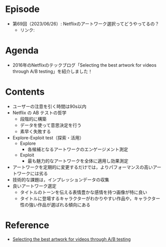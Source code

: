 # Episode

- 第69回（2023/06/26）: Netflixのアートワーク選択ってどうやってるの？
  - リンク: 

# Agenda

- 2016年のNetflixのテックブログ「Selecting the best artwork for videos through A/B testing」を紹介しました！

# Contents

- ユーザーの注意を引く時間は90s以内
- Netflix の AB テストの哲学
  - 段階的に構築
  - データを使って意思決定を行う
  - 素早く失敗する
- Explore-Exploit test（探索・活用）
  - Explore
    - 各候補となるアートワークのエンゲージメント測定
  - Exploit
    - 最も魅力的なアートワークを全体に適用し効果測定
- アートワークを定期的に変更するだけでは，よりパフォーマンスの高いアートワークには劣る
- 技術的な課題は，インプレッションデータの収集
- 良いアートワーク選定
  - タイトルのトーンを伝える表情豊かな感情を持つ画像が特に良い
  - タイトルに登場するキャラクターがわかりやすい作品や，キャラクター性の強い作品が選ばれる傾向にある

# Reference

- [Selecting the best artwork for videos through A/B testing](https://netflixtechblog.com/selecting-the-best-artwork-for-videos-through-a-b-testing-f6155c4595f6)

